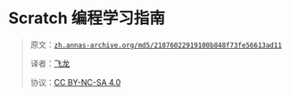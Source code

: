 # Scratch 编程学习指南

> 原文：[`zh.annas-archive.org/md5/21876022919100b848f73fe56613ad11`](https://zh.annas-archive.org/md5/21876022919100b848f73fe56613ad11)
> 
> 译者：[飞龙](https://github.com/wizardforcel)
> 
> 协议：[CC BY-NC-SA 4.0](http://creativecommons.org/licenses/by-nc-sa/4.0/)
